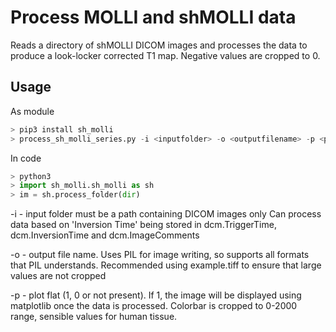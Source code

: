 # Process MOLLI and shMOLLI data

Reads a directory of shMOLLI DICOM images and processes the data to produce a look-locker corrected T1 map. Negative values are cropped to 0.

## Usage

As module
```python
> pip3 install sh_molli
> process_sh_molli_series.py -i <inputfolder> -o <outputfilename> -p <plot_flag>
```

In code
```python
> python3
> import sh_molli.sh_molli as sh
> im = sh.process_folder(dir)
```

-i - input folder must be a path containing DICOM images only Can process data based on 'Inversion Time' being stored in dcm.TriggerTime, dcm.InversionTime and dcm.ImageComments

-o - output file name. Uses PIL for image writing, so supports all formats that PIL understands. Recommended using example.tiff to ensure that large values are not cropped

-p - plot flat (1, 0 or not present). If 1, the image will be displayed using matplotlib once the data is processed. Colorbar is cropped to 0-2000 range, sensible values for human tissue.